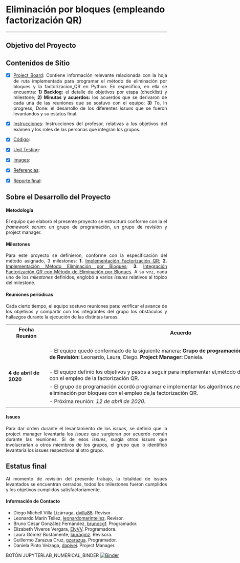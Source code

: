  # Eliminación por bloques (empleando factorización QR)

***
<div align="justify">

## Objetivo del Proyecto


## Contenidos de Sitio

- [X] [Project Board](https://github.com/mno-2020-gh-classroom/ex-modulo-3-comp-matricial-qr-dapivei/projects/1): Contiene información relevante relacionada con la hoja de ruta implementada para programar el método de eliminación por bloques y la factorizacion_QR en Python. En específico, en ella se encuentra: **1) Backlog:**  el detalle de objetivos por etapa (checklist) y milestone; **2) Minutas y acuerdos:** los acuerdos que se derivaron de cada una de las reuniones que se sostuvo con el equipo; **3)** To, In progress, Done: el desarrollo de los diferentes *issues* que se fueron levantandos y su estatus final.


- [X] [Instrucciones](https://github.com/mno-2020-gh-classroom/ex-modulo-3-comp-matricial-qr-dapivei/blob/master/instrucciones.md): Instrucciones del profesor, relativas a los objetivos del exámen y los roles de las personas que integran los grupos.

- [X] [Código](https://github.com/mno-2020-gh-classroom/ex-modulo-3-comp-matricial-qr-dapivei/tree/master/Codigo):

- [X] [Unit Testing](https://github.com/mno-2020-gh-classroom/ex-modulo-3-comp-matricial-qr-dapivei/tree/master/Pruebas%20Unitarias):


- [X] [Images](https://github.com/mno-2020-gh-classroom/ex-modulo-3-comp-matricial-qr-dapivei/tree/master/Images):


- [X] [Referencias](https://github.com/mno-2020-gh-classroom/ex-modulo-3-comp-matricial-qr-dapivei/tree/master/Referencias):

- [X] [Reporte final]():

## Sobre el Desarrollo del Proyecto


#### Metodología

El equipo que elaboró el presente proyecto se estructuró conforme con la el *framework scrum*: un grupo de programación, un grupo de revisión y project manager.

#### Milestones

Para este proyecto se definieron, conforme con la especificación del método asignado, 3 milestones: **1.** [Implementación Factorización QR](https://github.com/mno-2020-gh-classroom/ex-modulo-3-comp-matricial-qr-dapivei/milestone/1); **2.** [Implementación Método Eliminación por Bloques](https://github.com/mno-2020-gh-classroom/ex-modulo-3-comp-matricial-qr-dapivei/milestone/2); **3.** [Integración Factorización QR con Método de Eliminación por Bloques](https://github.com/mno-2020-gh-classroom/ex-modulo-3-comp-matricial-qr-dapivei/milestone/3). A su vez, cada uno de los *milestones* definidos, englobó a varios *issues* relativos al tópico del milestone.

#### Reuniones periódicas

Cada cierto tiempo, el equipo sostuvo reuniones para: verificar el avance de los objetivos y compartir con los integrantes del grupo los obstáculos y hallazgos durante la ejecución de las distintas tareas.

<center>

<table class="tg" style="undefined;table-layout: fixed; width: 965px">
<colgroup>
<col style="width: 128.16666700000002px">
<col style="width: 837.166667px">
</colgroup>
  <tr>
    <th class="tg-a0p1">Fecha Reunión</th>
    <th class="tg-a0p1">Acuerdo</th>
  </tr>
  <tr>
    <td class="tg-yl90" rowspan="4"><br><span style="font-weight:bold">4 de abril de 2020</span></td>
    <td class="tg-cwfa"><br>- El equipo quedó conformado de la siguiente manera: <span style="font-weight:bold">Grupo de programación:</span> Bruno, Eli, Guillermo. <span style="font-weight:bold">Grupo de Revisión: </span>Leonardo, Laura, Diego. <span style="font-weight:bold">Project Manager: </span>Daniela.<br><br></td>
  </tr>
  <tr>
    <td class="tg-cwfa">- El equipo definió los objetivos y pasos a seguir para implementar el,método de eliminación por bloques con el empleo de la factorización QR.</td>
  </tr>
  <tr>
    <td class="tg-cwfa">- El grupo de programación acordó programar e implementar los algoritmos,necesarios para el método de eliminación por bloques con el empleo de,la factorización QR.</td>
  </tr>
  <tr>
    <td class="tg-cwfa">- Próxima reunión: <span style="font-style:italic">12 de abril de 2020.</span></td>
  </tr>
  <tr>
    <td class="tg-cwfa"></td>
    <td class="tg-cwfa"></td>
  </tr>
</table>

</center>

#### Issues

Para dar orden durante el levantamiento de los *issues*, se definió que la project manager levantaría los *issues* que surgieran por acuerdo común durante las reuniones. Si de esos *issues*, surgía otros *issues* que involucrarían a otros miembros de los grupos, el grupo que lo identificó levantaría los issues respectivos al otro grupo.
## Estatus final

Al momento de revisión del presente trabajo, la totalidad de issues levantados se encuentran cerrados, todos los milestones fueron cumplidos y los objetivos cumplidos satisfactoriamente.

#### Información de Contacto

 - Diego Michell Villa Lizárraga, [dvilla88](https://github.com/dvilla88). Revisor.
 - Leonardo Marín Tellez, [leonardomarintellez](https://github.com/leonardomarintellez). Revisor.
 - Bruno César González Fernández, [brunocgf](https://github.com/brunocgf). Programador.
 - Elizabeth Viveros Vergara, [ElyVV](https://github.com/ElyVV). Programadora.
 - Laura Gómez Bustamente, [lauragmz](https://github.com/lauragmz). Revisora.
 - Guillermo Zarazua Cruz, [gzarazua](https://github.com/gzarazua). Programador.
 - Daniela Pinto Veizaga, [dapivei](https://github.com/dapivei). Project Manager.



</div>

BOTÓN JUPYTERLAB_NUMERICAL_BINDER
[![Binder](https://mybinder.org/badge_logo.svg)](https://mybinder.org/v2/gh/gzarazua/repo_publico_mno/rama2?urlpath=lab)
